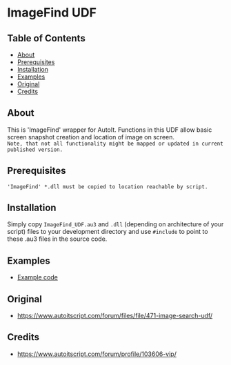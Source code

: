 # ImageFind UDF

## Table of Contents
+ [About](#about)
+ [Prerequisites](#prerequisites)
+ [Installation](#installation)
+ [Examples](#examples)
+ [Original](#original)
+ [Credits](#credits)


## About <a name = "about"></a>
This is 'ImageFind' wrapper for AutoIt. 
Functions in this UDF allow basic screen snapshot creation and location of image on screen.  
```Note, that not all functionality might be mapped or updated in current published version.```

## Prerequisites <a name = "prerequisites"></a>
```
'ImageFind' *.dll must be copied to location reachable by script.
```  

## Installation <a name = "installation"></a>
Simply copy ```ImageFind_UDF.au3``` and ```.dll``` (depending on architecture of your script) files to your development directory and use ```#include``` to point to these .au3 files in the source code.  

## Examples <a name = "examples"></a>
* [Example code](./examples/)

## Original <a name = "original"></a>
* https://www.autoitscript.com/forum/files/file/471-image-search-udf/

## Credits <a name = "credits"></a>
* https://www.autoitscript.com/forum/profile/103606-vip/